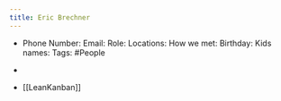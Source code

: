 ```yaml
---
title: Eric Brechner
---
```


- Phone Number:
Email:
Role:
Locations:
How we met:
Birthday:
Kids names:
Tags: #People

- 

- [[LeanKanban]]

